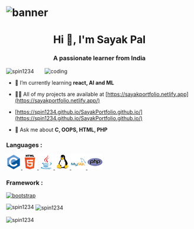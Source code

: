 # <img src="https://cdn.pixabay.com/animation/2022/11/16/14/56/14-56-49-778_512.gif" alt="banner" width="100%" height="400">
<h1 align="center">Hi 👋, I'm Sayak Pal</h1>
<h3 align="center">A passionate learner from India</h3>

<img align="right" alt="coding" width="400" src="https://miro.medium.com/max/1360/0*7Q3yvSIv_t0ioJ-Z.gif">

<p align="left"> <img src="https://komarev.com/ghpvc/?username=spin1234&label=Profile%20views&color=0e75b6&style=flat" alt="spin1234" /> </p>

- 🌱 I’m currently learning **react, AI and ML**

- 👨‍💻 All of my projects are available at [https://sayakportfolio.netlify.app](https://sayakportfolio.netlify.app/)
- [https://spin1234.github.io/SayakPortfolio.github.io/](https://spin1234.github.io/SayakPortfolio.github.io/)

- 💬 Ask me about **C, OOPS, HTML, PHP**

<!-- - 📫 How to reach me **https://syntaxnation.blogspot.com** -->


<h3 align="left">Languages :</h3>
<p align="left"> <a href="https://www.cprogramming.com/" target="_blank" rel="noreferrer"> <img src="https://raw.githubusercontent.com/devicons/devicon/master/icons/c/c-original.svg" alt="c" width="40" height="40"/> </a> <a href="https://www.w3.org/html/" target="_blank" rel="noreferrer"> <img src="https://raw.githubusercontent.com/devicons/devicon/master/icons/html5/html5-original-wordmark.svg" alt="html5" width="40" height="40"/> </a> <a href="https://www.java.com" target="_blank" rel="noreferrer"> <img src="https://raw.githubusercontent.com/devicons/devicon/master/icons/java/java-original.svg" alt="java" width="40" height="40"/> </a> <a href="https://www.linux.org/" target="_blank" rel="noreferrer"> <img src="https://raw.githubusercontent.com/devicons/devicon/master/icons/linux/linux-original.svg" alt="linux" width="40" height="40"/> </a> <a href="https://www.mysql.com/" target="_blank" rel="noreferrer"> <img src="https://raw.githubusercontent.com/devicons/devicon/master/icons/mysql/mysql-original-wordmark.svg" alt="mysql" width="40" height="40"/> </a> <a href="https://www.php.net" target="_blank" rel="noreferrer"> <img src="https://raw.githubusercontent.com/devicons/devicon/master/icons/php/php-original.svg" alt="php" width="40" height="40"/> </a> </p>
<h3 align="left">Framework :</h3>
<p align="left">
<a href="https://getbootstrap.com" target="_blank" rel="noreferrer"> <img src="https://media3.giphy.com/media/Sr8xDpMwVKOHUWDVRD/giphy.gif?cid=6c09b952nw1wdqfqiqgqci7598dqhhy39lreth0ynvx7n5ja&rid=giphy.gif&ct=s" alt="bootstrap" width="100" height="100"/> </a>
</p>
<p><img align="left" src="https://github-readme-stats.vercel.app/api/top-langs?username=spin1234&show_icons=true&locale=en&layout=compact" alt="spin1234" /></p>

<p>&nbsp;<img align="center" src="https://github-readme-stats.vercel.app/api?username=spin1234&show_icons=true&locale=en" alt="spin1234" /></p>

<p><img align="center" src="https://github-readme-streak-stats.herokuapp.com/?user=spin1234&" alt="spin1234" /></p>

